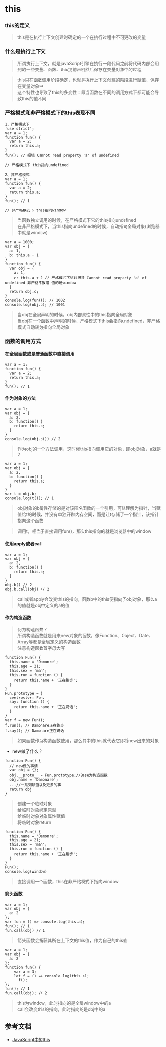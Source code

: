 # this
### this的定义
>this是在执行上下文创建时确定的一个在执行过程中不可更改的变量

### 什么是执行上下文
>所谓执行上下文，就是javaScript引擎在执行一段代码之前将代码内部会用到的一些变量、函数、this提前声明然后保存在变量对象中的过程

>this只在函数调用阶段确定，也就是执行上下文创建的阶段进行赋值，保存在变量对象中<br>
这个特性也导致了this的多变性：即当函数在不同的调用方式下都可能会导致this的值不同

### 严格模式和非严格模式下的this表现不同

```$xslt
1、严格模式下
'use strict';
var a = 1;
function fun() {
  var a = 2;
  return this.a;
}
fun(); // 报错 Cannot read property 'a' of undefined

// 严格模式下 this指向undefined
```
```$xslt
2、非严格模式
var a = 1;
function fun() {
  var a = 2;
  return this.a;
}
fun(); // 1

// 非严格模式下 this指向window
```
>当函数独立调用的时候，在严格模式下它的this指向undefined<br>
在非严格模式下，当this指向undefined的时候，自动指向全局对象(浏览器中就是window)

```$xslt
var a = 1000;
var obj = {
  a: 1,
  b: this.a + 1
}
function fun() {
  var obj = {
    a: 1,
    c: this.a + 2 // 严格模式下这块报错 Cannot read property 'a' of undefined 非严格不报错 值的是window
  }
  return obj.c;
}
console.log(fun()); // 1002
console.log(obj.b); // 1001
```
> 当obj在全局声明的时候，obj内部属性中的this指向全局对象<br>
当obj在一个函数中声明的时候，严格模式下this会指向undefined，非严格模式自动转为指向全局对象

### 函数的调用方式
#### 在全局函数或是普通函数中直接调用
```$xslt
var a = 1;
function fun() {
  var a = 2;
  return this.a;
}
fun(); // 1
```
#### 作为对象的方法
```$xslt
var a = 1;
var obj = {
  a: 2,
  b: function() {
    return this.a;
  }
}
console.log(obj.b()) // 2
```
>作为obj的一个方法调用，这时候this指向调用它的对象，即obj对象，a就是2
```$xslt
var a = 1;
var obj = {
  a: 2,
  b: function() {
    return this.a;
  }
}
var t = obj.b;
console.log(t()); // 1
```
>obj对象的b属性存储的是对该匿名函数的一个引用，可以理解为指针，当赋值给t的时候，并没有单独开辟内存空间，而是让t存储了一个指针，该指针指向这个函数

>调用t，相当于直接调用fun()，那么this指向的就是浏览器中的window
#### 使用apply或者call
```$xslt
var a = 1;
var obj = {
  a: 2,
  b: function() {
    return this.a;
  }
}
obj.b() // 2
obj.b.call(obj) // 2
```
>call或者apply会改变this的指向，函数b中的this便指向了obj对象，那么a的值就是obj中定义的a的值
#### 作为构造函数
>何为构造函数？<br>
所谓构造函数就是用来new对象的函数，像Function、Object、Date、Array等都是全局定义的构造函数<br>
注意构造函数首字母大写
```$xslt
function Fun() {
  this.name = 'Damonre';
  this.age = 21;
  this.sex = 'man';
  this.run = function () {
    return this.name + '正在跑步';
  }
}
Fun.prototype = {
  contructor: Fun,
  say: function () {
    return this.name + '正在说话';
  }
}
var f = new Fun();
f.run(); // Damonare正在跑步
f.say(); // Damonare正在说话
```
>如果函数作为构造函数使用，那么其中的this就代表它即将new出来的对象
* new做了什么？
```$xslt
function Fun() {
  // new做的事情
  var obj = {};
  obj.__proto__ = Fun.prototype;//Base为构造函数
  obj.name = 'Damonare';
  ...//一系列赋值以及更多的事
  return obj
}
```
>创建一个临时对象<br>
给临时对象绑定原型<br>
给临时对象对象属性赋值<br>
将临时对象return

```$xslt
function Fun() {
  this.name = 'Damonre';
  this.age = 21;
  this.sex = 'man';
  this.run = function () {
    return this.name + '正在跑步';
  }
}
Fun();
console.log(window)
```
>直接调用一个函数，this在非严格模式下指向window
#### 箭头函数
```$xslt
var a = 1;
var obj = {
  a: 2
};
var fun = () => console.log(this.a);
fun(); // 1
fun.call(obj) // 1
```
>箭头函数会捕获其所在上下文的this值，作为自己的this值
```$xslt
var a = 1;
var obj = {
  a: 2
};
function fun() {
    var a = 3;
    let f = () => console.log(this.a);
      f();
};
fun(); // 1
fun.call(obj); // 2
```
>this为window，此时指向的是全局window中的a<br>
call会改变this的指向，此时指向的是obj中的a

## 参考文档
* [JavaScript中的this](https://juejin.im/post/59748cbb6fb9a06bb21ae36d)
